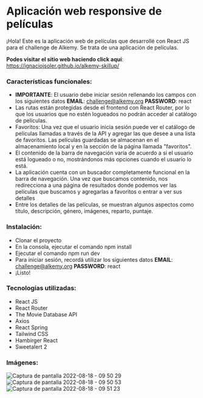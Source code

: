 # Aplicación web responsive de películas

¡Hola! Este es la aplicación web de películas que desarrollé con React JS para el challenge de Alkemy. Se trata de una aplicación de películas.

**Podes visitar el sitio web haciendo click aquí**: https://ignaciojsoler.github.io/alkemy-skillup/

### Características funcionales:
- **IMPORTANTE**: El usuario debe iniciar sesión rellenando los campos con los siguientes datos **EMAIL**: challenge@alkemy.org **PASSWORD**: react
- Las rutas están protegidas desde el frontend con React Router, por lo que los usuarios que no estén logueados no podrán acceder al catálogo de películas.
- Favoritos: Una vez que el usuario inicia sesión puede ver el catálogo de películas llamadas a través de la API y agregar las que desee a una lista de favoritos. Las películas guardadas se almacenan en el almacenamiento local y en la sección de la página llamada "favoritos".
- El contenido de la barra de navegación varía de acuerdo a si el usuario está logueado o no, mostrándonos más opciones cuando el usuario lo está.
- La aplicación cuenta con un buscador completamente funcional en la barra de navegación. Una vez que buscamos contenido, nos redirecciona a una página de resultados donde podemos ver las películas que buscamos y agregarlas a favoritos o entrar a ver sus detalles
- Entre los detalles de las películas, se muestran algunos aspectos como título, descripción, género, imágenes, reparto, puntaje.

### Instalación:
- Clonar el proyecto
- En la consola, ejecutar el comando npm install
- Ejecutar el comando npm run dev
- Para iniciar sesión, recordá utilizar los siguientes datos **EMAIL**: challenge@alkemy.org **PASSWORD**: react
- ¡Listo!

### Tecnologías utilizadas:
- React JS
- React Router
- The Movie Database API
- Axios
- React Spring
- Tailwind CSS
- Hambirger React
- Sweetalert 2

### Imágenes:
![Captura de pantalla 2022-08-18 - 09 50 29](https://user-images.githubusercontent.com/70725223/185399278-9b9d4736-d7af-4646-9b54-ee002aa77af7.png)
![Captura de pantalla 2022-08-18 - 09 50 53](https://user-images.githubusercontent.com/70725223/185399285-d790429e-12f7-484a-8986-d823ece3ff33.png)
![Captura de pantalla 2022-08-18 - 09 51 23](https://user-images.githubusercontent.com/70725223/185399300-f9e7d409-6392-40c2-b6f4-d6c7b1b71b8d.png)
